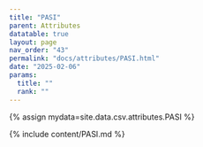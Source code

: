 ```yaml
---
title: "PASI"
parent: Attributes
datatable: true
layout: page
nav_order: "43"
permalink: "docs/attributes/PASI.html"
date: "2025-02-06"
params:
  title: ""
  rank: ""
---
```

{% assign mydata=site.data.csv.attributes.PASI %} 

{% include content/PASI.md %}
